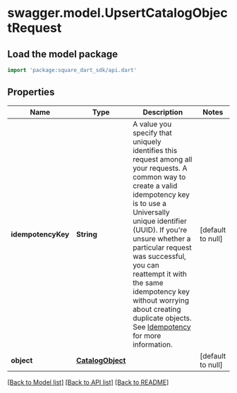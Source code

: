 # swagger.model.UpsertCatalogObjectRequest

## Load the model package
```dart
import 'package:square_dart_sdk/api.dart'
```

## Properties
Name | Type | Description | Notes
------------ | ------------- | ------------- | -------------
**idempotencyKey** | **String** | A value you specify that uniquely identifies this request among all your requests. A common way to create a valid idempotency key is to use a Universally unique identifier (UUID).  If you&#x27;re unsure whether a particular request was successful, you can reattempt it with the same idempotency key without worrying about creating duplicate objects.  See [Idempotency](https://developer.squareup.com/docs/build-basics/common-api-patterns/idempotency) for more information. | [default to null]
**object** | [**CatalogObject**](CatalogObject.md) |  | [default to null]

[[Back to Model list]](../README.md#documentation-for-models) [[Back to API list]](../README.md#documentation-for-api-endpoints) [[Back to README]](../README.md)

